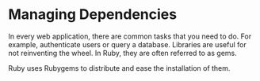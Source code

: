 Managing Dependencies
=====================

In every web application, there are common tasks that you need to do.
For example, authenticate users or query a database. Libraries are useful
for not reinventing the wheel. In Ruby, they are often referred to as gems.

Ruby uses Rubygems to distribute and ease the installation of them.
